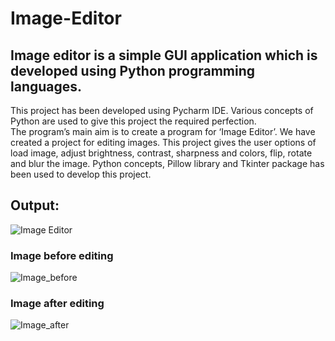 # Image-Editor
## Image editor is a simple GUI application which is developed using Python programming languages.
This project has been developed using  Pycharm IDE.
Various concepts of Python are used to give this project the required perfection.                                            
The program’s main aim is to create a program for ‘Image Editor’.
We have created a project for editing images.
This project gives the user  options of load image, adjust brightness, contrast, sharpness and colors, flip, rotate and blur the image. 
Python concepts, Pillow library and Tkinter package has  been used to develop this project.

## **Output:**

![Image Editor](https://user-images.githubusercontent.com/97299411/150683009-e27cdeb4-a3e8-42bb-addf-c3ac1bae754a.png)

### Image before editing
![Image_before](https://user-images.githubusercontent.com/97299411/150683810-742fb510-96a6-4542-957d-d2a8308934e7.jpg)

### Image after editing
![Image_after](https://user-images.githubusercontent.com/97299411/150683730-78bbd4e8-e9f3-461c-a603-5da231539139.jpg)

